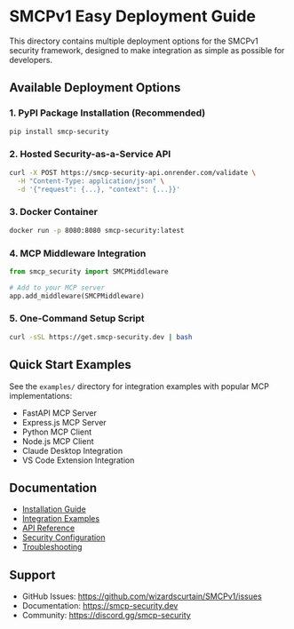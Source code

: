 # SMCPv1 Easy Deployment Guide

This directory contains multiple deployment options for the SMCPv1 security framework, designed to make integration as simple as possible for developers.

## Available Deployment Options

### 1. PyPI Package Installation (Recommended)
```bash
pip install smcp-security
```

### 2. Hosted Security-as-a-Service API
```bash
curl -X POST https://smcp-security-api.onrender.com/validate \
  -H "Content-Type: application/json" \
  -d '{"request": {...}, "context": {...}}'
```

### 3. Docker Container
```bash
docker run -p 8080:8080 smcp-security:latest
```

### 4. MCP Middleware Integration
```python
from smcp_security import SMCPMiddleware

# Add to your MCP server
app.add_middleware(SMCPMiddleware)
```

### 5. One-Command Setup Script
```bash
curl -sSL https://get.smcp-security.dev | bash
```

## Quick Start Examples

See the `examples/` directory for integration examples with popular MCP implementations:

- FastAPI MCP Server
- Express.js MCP Server  
- Python MCP Client
- Node.js MCP Client
- Claude Desktop Integration
- VS Code Extension Integration

## Documentation

- [Installation Guide](installation.md)
- [Integration Examples](examples/)
- [API Reference](api-reference.md)
- [Security Configuration](security-config.md)
- [Troubleshooting](troubleshooting.md)

## Support

- GitHub Issues: https://github.com/wizardscurtain/SMCPv1/issues
- Documentation: https://smcp-security.dev
- Community: https://discord.gg/smcp-security
